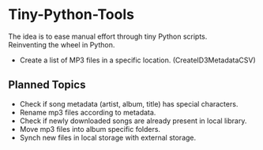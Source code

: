 # Tiny-Python-Tools

The idea is to ease manual effort through tiny Python scripts.   
Reinventing the wheel in Python.   

- Create a list of MP3 files in a specific location. (CreateID3MetadataCSV)


## Planned Topics

- Check if song metadata (artist, album, title) has special characters.
- Rename mp3 files according to metadata.
- Check if newly downloaded songs are already present in local library.
- Move mp3 files into album specific folders.
- Synch new files in local storage with external storage. 